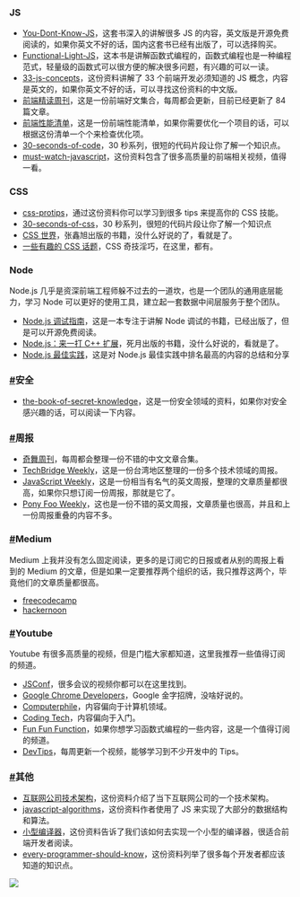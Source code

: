 
### JS

- [You-Dont-Know-JS](https://github.com/getify/You-Dont-Know-JS)，这套书深入的讲解很多 JS 的内容，英文版是开源免费阅读的，如果你英文不好的话，国内这套书已经有出版了，可以选择购买。
- [Functional-Light-JS](https://github.com/getify/Functional-Light-JS)，这本书是讲解函数式编程的，函数式编程也是一种编程范式，轻量级的函数式可以很方便的解决很多问题，有兴趣的可以一读。
- [33-js-concepts](https://github.com/leonardomso/33-js-concepts)，这份资料讲解了 33 个前端开发必须知道的 JS 概念，内容是英文的，如果你英文不好的话，可以寻找这份资料的中文版。
- [前端精读周刊](https://github.com/dt-fe/weekly)，这是一份前端好文集合，每周都会更新，目前已经更新了 84 篇文章。
- [前端性能清单](https://github.com/JohnsenZhou/Front-End-Performance-Checklist)，这是一份前端性能清单，如果你需要优化一个项目的话，可以根据这份清单一个个来检查优化项。
- [30-seconds-of-code](https://github.com/30-seconds/30-seconds-of-code)，30 秒系列，很短的代码片段让你了解一个知识点。
- [must-watch-javascript](https://github.com/AllThingsSmitty/must-watch-javascript)，这份资料包含了很多高质量的前端相关视频，值得一看。

### [](https://doc.vercel.app/webyck/article/5be91762f265da611b57e015.html#css)CSS

- [css-protips](https://github.com/AllThingsSmitty/css-protips)，通过这份资料你可以学习到很多 tips 来提高你的 CSS 技能。
- [30-seconds-of-css](https://github.com/30-seconds/30-seconds-of-css)，30 秒系列，很短的代码片段让你了解一个知识点
- [CSS 世界](https://item.jd.com/12262251.html)，张鑫旭出版的书籍，没什么好说的了，看就是了。
- [一些有趣的 CSS 话题](https://github.com/chokcoco/iCSS)，CSS 奇技淫巧，在这里，都有。


### Node

Node.js 几乎是资深前端工程师躲不过去的一道坎，也是一个团队的通用底层能力，学习 Node 可以更好的使用工具，建立起一套数据中间层服务于整个团队。

- [Node.js 调试指南](https://github.com/nswbmw/node-in-debugging)，这是一本专注于讲解 Node 调试的书籍，已经出版了，但是可以开源免费阅读。
- [Node.js：来一打 C++ 扩展](https://item.jd.com/12380404.html)，死月出版的书籍，没什么好说的，看就是了。
- [Node.js 最佳实践](https://github.com/i0natan/nodebestpractices/blob/master/README.chinese.md)，这是对 Node.js 最佳实践中排名最高的内容的总结和分享

### [#](https://doc.vercel.app/webyck/article/5be91762f265da611b57e015.html#%E5%AE%89%E5%85%A8)安全

- [the-book-of-secret-knowledge](https://github.com/trimstray/the-book-of-secret-knowledge)，这是一份安全领域的资料，如果你对安全感兴趣的话，可以阅读一下内容。

### [#](https://doc.vercel.app/webyck/article/5be91762f265da611b57e015.html#%E5%91%A8%E6%8A%A5)周报

- [奇舞周刊](https://weekly.75team.com/)，每周都会整理一份不错的中文文章合集。
- [TechBridge Weekly](https://weekly.techbridge.cc/)，这是一份台湾地区整理的一份多个技术领域的周报。
- [JavaScript Weekly](https://javascriptweekly.com/)，这是一份相当有名气的英文周报，整理的文章质量都很高，如果你只想订阅一份周报，那就是它了。
- [Pony Foo Weekly](https://ponyfoo.com/weekly)，这也是一份不错的英文周报，文章质量也很高，并且和上一份周报重叠的内容不多。

### [#](https://doc.vercel.app/webyck/article/5be91762f265da611b57e015.html#medium)Medium

Medium 上我并没有怎么固定阅读，更多的是订阅它的日报或者从别的周报上看到的 Medium 的文章，但是如果一定要推荐两个组织的话，我只推荐这两个，毕竟他们的文章质量都很高。

- [freecodecamp](https://medium.freecodecamp.org/)
- [hackernoon](https://hackernoon.com/)

### [#](https://doc.vercel.app/webyck/article/5be91762f265da611b57e015.html#youtube)Youtube

Youtube 有很多高质量的视频，但是门槛大家都知道，这里我推荐一些值得订阅的频道。

- [JSConf](https://www.youtube.com/channel/UCzoVCacndDCfGDf41P-z0iA)，很多会议的视频你都可以在这里找到。
- [Google Chrome Developers](https://www.youtube.com/channel/UCnUYZLuoy1rq1aVMwx4aTzw)，Google 金字招牌，没啥好说的。
- [Computerphile](https://www.youtube.com/channel/UC9-y-6csu5WGm29I7JiwpnA)，内容偏向于计算机领域。
- [Coding Tech](https://www.youtube.com/channel/UCtxCXg-UvSnTKPOzLH4wJaQ/videos)，内容偏向于入门。
- [Fun Fun Function](https://www.youtube.com/channel/UCO1cgjhGzsSYb1rsB4bFe4Q)，如果你想学习函数式编程的一些内容，这是一个值得订阅的频道。
- [DevTips](https://www.youtube.com/user/DevTipsForDesigners/videos)，每周更新一个视频，能够学习到不少开发中的 Tips。

### [#](https://doc.vercel.app/webyck/article/5be91762f265da611b57e015.html#%E5%85%B6%E4%BB%96)其他

- [互联网公司技术架构](https://github.com/davideuler/architecture.of.internet-product)，这份资料介绍了当下互联网公司的一个技术架构。
- [javascript-algorithms](https://github.com/trekhleb/javascript-algorithms)，这份资料作者使用了 JS 来实现了大部分的数据结构和算法。
- [小型编译器](https://github.com/jamiebuilds/the-super-tiny-compiler)，这份资料告诉了我们该如何去实现一个小型的编译器，很适合前端开发者阅读。
- [every-programmer-should-know](https://github.com/mtdvio/every-programmer-should-know)，这份资料列举了很多每个开发者都应该知道的知识点。

![](Pasted%20image%2020240412152139.png)